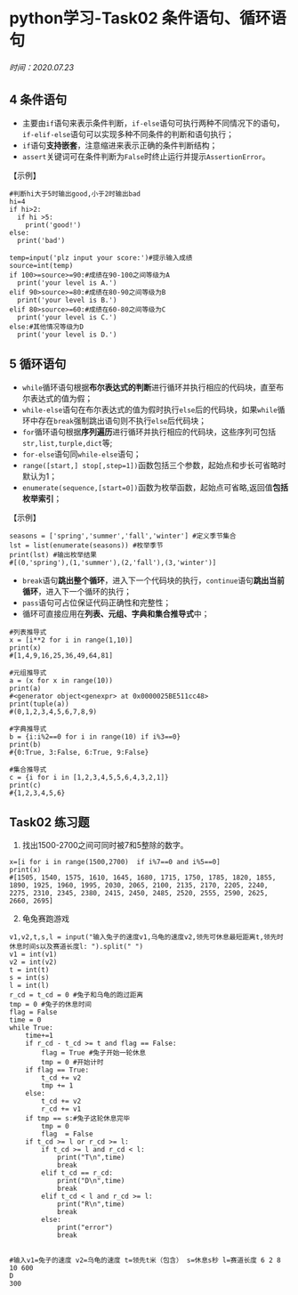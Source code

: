 # python学习-Task02  条件语句、循环语句

###### 时间：2020.07.23

## 4 条件语句

+ 主要由`if`语句来表示条件判断，`if-else`语句可执行两种不同情况下的语句，`if-elif-else`语句可以实现多种不同条件的判断和语句执行；
+ `if`语句**支持嵌套**，注意缩进来表示正确的条件判断结构；
+ `assert`关键词可在条件判断为`False`时终止运行并提示`AssertionError`。

【示例】

```
#判断hi大于5时输出good,小于2时输出bad
hi=4
if hi>2:
  if hi >5:
    print('good!')
else:
  print('bad')
```

```
temp=input('plz input your score:')#提示输入成绩
source=int(temp)
if 100>=source>=90:#成绩在90-100之间等级为A
  print('your level is A.')
elif 90>source>=80:#成绩在80-90之间等级为B
  print('your level is B.')
elif 80>source>=60:#成绩在60-80之间等级为C
  print('your level is C.')
else:#其他情况等级为D
  print('your level is D.')
```

## 5 循环语句

+ `while`循环语句根据**布尔表达式的判断**进行循环并执行相应的代码块，直至布尔表达式的值为假；
+ `while-else`语句在布尔表达式的值为假时执行`else`后的代码块，如果`while`循环中存在`break`强制跳出语句则不执行`else`后代码块；
+ `for`循环语句根据**序列遍历**进行循环并执行相应的代码块，这些序列可包括`str,list,turple,dict`等;
+ `for-else`语句同`while-else`语句；
+ `range([start,] stop[,step=1])`函数包括三个参数，起始点和步长可省略时默认为1；
+ `enumerate(sequence,[start=0])`函数为枚举函数，起始点可省略,返回值**包括枚举索引**；

【示例】

```
seasons = ['spring','summer','fall','winter'] #定义季节集合
lst = list(enumerate(seasons)) #枚举季节
print(lst) #输出枚举结果
#[(0,'spring'),(1,'summer'),(2,'fall'),(3,'winter')]
```

+ `break`语句**跳出整个循环**，进入下一个代码块的执行，`continue`语句**跳出当前循环**，进入下一个循环的执行；
+ `pass`语句可占位保证代码正确性和完整性；
+ 循环可直接应用在**列表、元组、字典和集合推导式**中；

```
#列表推导式
x = [i**2 for i in range(1,10)]
print(x)
#[1,4,9,16,25,36,49,64,81]

#元组推导式
a = (x for x in range(10))
print(a)
#<generator object<genexpr> at 0x0000025BE511cc48>
print(tuple(a))
#(0,1,2,3,4,5,6,7,8,9)

#字典推导式
b = {i:i%2==0 for i in range(10) if i%3==0}
print(b)
#{0:True, 3:False, 6:True, 9:False}

#集合推导式
c = {i for i in [1,2,3,4,5,5,6,4,3,2,1]}
print(c)
#{1,2,3,4,5,6}
```

## Task02 练习题

1. 找出1500-2700之间可同时被7和5整除的数字。

```
x=[i for i in range(1500,2700)  if i%7==0 and i%5==0]
print(x)
#[1505, 1540, 1575, 1610, 1645, 1680, 1715, 1750, 1785, 1820, 1855, 1890, 1925, 1960, 1995, 2030, 2065, 2100, 2135, 2170, 2205, 2240, 2275, 2310, 2345, 2380, 2415, 2450, 2485, 2520, 2555, 2590, 2625, 2660, 2695]
```

2. 龟兔赛跑游戏

```
v1,v2,t,s,l = input("输入兔子的速度v1,乌龟的速度v2,领先可休息最短距离t,领先时休息时间s以及赛道长度l: ").split(" ")
v1 = int(v1)
v2 = int(v2)
t = int(t)
s = int(s)
l = int(l)
r_cd = t_cd = 0 #兔子和乌龟的跑过距离
tmp = 0 #兔子的休息时间
flag = False
time = 0
while True:
    time+=1
    if r_cd - t_cd >= t and flag == False:
        flag = True #兔子开始一轮休息
        tmp = 0 #开始计时
    if flag == True:
        t_cd += v2
        tmp += 1
    else:
        t_cd += v2
        r_cd += v1
    if tmp == s:#兔子这轮休息完毕
        tmp = 0
        flag  = False
    if t_cd >= l or r_cd >= l:
        if t_cd >= l and r_cd < l:
            print("T\n",time)
            break
        elif t_cd == r_cd:
            print("D\n",time)
            break
        elif t_cd < l and r_cd >= l:
            print("R\n",time)
            break
        else:
            print("error")
            break


#输入v1=兔子的速度 v2=乌龟的速度 t=领先t米（包含） s=休息s秒 l=赛道长度 6 2 8 10 600
D
300
```

